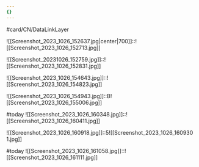 ```yaml
---
{}
---
```


#card/CN/DataLinkLayer 

![[Screenshot_2023_1026_152637.jpg|center|700]]::![[Screenshot_2023_1026_152713.jpg]] <!--SR:!2023-11-09,10,272-->


![[Screenshot_20231026_152759.jpg]]::![[Screenshot_2023_1026_152831.jpg]] <!--SR:!2023-12-01,23,270-->

![[Screenshot_2023_1026_154643.jpg]]::![[Screenshot_2023_1026_154823.jpg]] <!--SR:!2023-11-12,13,270-->

![[Screenshot_2023_1026_154943.jpg]]::B![[Screenshot_2023_1026_155006.jpg]] <!--SR:!2023-11-15,15,290-->

#today ![[Screenshot_2023_1026_160348.jpg]]::![[Screenshot_2023_1026_160411.jpg]]

![[Screenshot_2023_1026_160918.jpg]]::5![[Screenshot_2023_1026_160930 1.jpg]] <!--SR:!2023-11-09,10,272-->

#today ![[Screenshot_2023_1026_161058.jpg]]::![[Screenshot_2023_1026_161111.jpg]]


